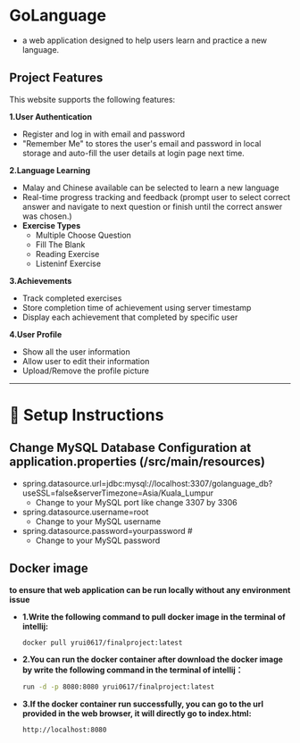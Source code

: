 # GoLanguage
  - a web application designed to help users learn and practice a new language.


## Project Features
This website supports the following features:

**1.User Authentication**
  - Register and log in with email and password
  - "Remember Me" to stores the user's email and password in local storage and auto-fill the user details at login page next time. 

**2.Language Learning**
  - Malay and Chinese available can be selected to learn a new language
  - Real-time progress tracking and feedback (prompt user to select correct answer and navigate to next question or finish until the correct answer was chosen.)
  - **Exercise Types**
    - Multiple Choose Question
    - Fill The Blank
    - Reading Exercise
    - Listeninf Exercise

**3.Achievements**
  - Track completed exercises
  - Store completion time of achievement using server timestamp
  - Display each achievement that completed by specific user
 
**4.User Profile**
  - Show all the user information
  - Allow user to edit their information
  - Upload/Remove the profile picture
  

---

# 🔧 Setup Instructions

##  Change MySQL Database Configuration at application.properties (/src/main/resources)
  - spring.datasource.url=jdbc:mysql://localhost:3307/golanguage_db?useSSL=false&serverTimezone=Asia/Kuala_Lumpur
    - Change to your MySQL port like change 3307 by 3306
  - spring.datasource.username=root
    - Change to your MySQL username
  - spring.datasource.password=yourpassword   #
    - Change to your MySQL password

## Docker image
  **to ensure that web application can be run locally without any environment issue**
  
  - **1.Write the following command to pull docker image in the terminal of intellij:**
      ````bash
      docker pull yrui0617/finalproject:latest
  - **2.You can run the docker container after download the docker image by write the following command in the terminal of intellij：**
      ````bash
      run -d -p 8080:8080 yrui0617/finalproject:latest
  - **3.If the docker container run successfully, you can go to the url provided in the web browser, it will directly go to index.html:**
      ````bash
      http://localhost:8080
